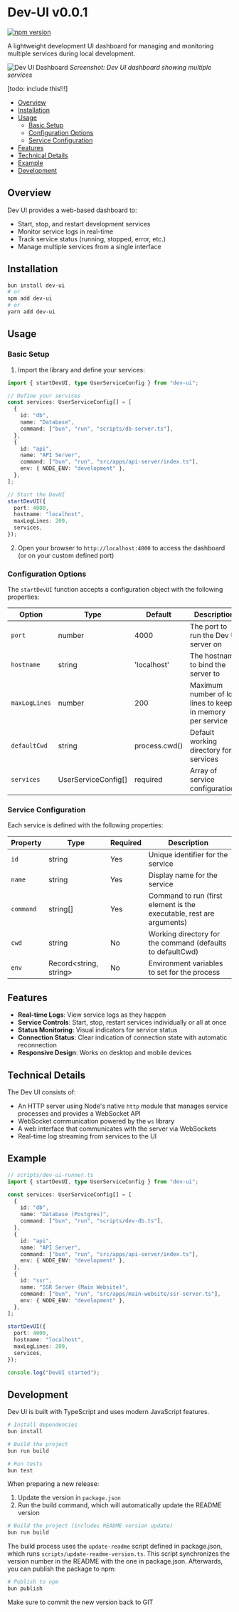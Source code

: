 # Dev-UI v0.0.1

[![npm version](https://badge.fury.io/js/dev-ui.svg)](https://badge.fury.io/js/dev-ui)

A lightweight development UI dashboard for managing and monitoring multiple services during local development.

![Dev UI Dashboard](https://via.placeholder.com/800x450?text=Dev+UI+Dashboard)
_Screenshot: Dev UI dashboard showing multiple services_

[todo: include this!!!]

<!-- toc -->

- [Overview](#overview)
- [Installation](#installation)
- [Usage](#usage)
  - [Basic Setup](#basic-setup)
  - [Configuration Options](#configuration-options)
  - [Service Configuration](#service-configuration)
- [Features](#features)
- [Technical Details](#technical-details)
- [Example](#example)
- [Development](#development)

<!-- tocstop -->

## Overview

Dev UI provides a web-based dashboard to:

- Start, stop, and restart development services
- Monitor service logs in real-time
- Track service status (running, stopped, error, etc.)
- Manage multiple services from a single interface

## Installation

```bash
bun install dev-ui
# or
npm add dev-ui
# or
yarn add dev-ui
```

## Usage

### Basic Setup

1. Import the library and define your services:

```typescript
import { startDevUI, type UserServiceConfig } from "dev-ui";

// Define your services
const services: UserServiceConfig[] = [
  {
    id: "db",
    name: "Database",
    command: ["bun", "run", "scripts/db-server.ts"],
  },
  {
    id: "api",
    name: "API Server",
    command: ["bun", "run", "src/apps/api-server/index.ts"],
    env: { NODE_ENV: "development" },
  },
];

// Start the DevUI
startDevUI({
  port: 4000,
  hostname: "localhost",
  maxLogLines: 200,
  services,
});
```

2. Open your browser to `http://localhost:4000` to access the dashboard (or on your custom defined port)

### Configuration Options

The `startDevUI` function accepts a configuration object with the following properties:

| Option        | Type                | Default       | Description                                               |
| ------------- | ------------------- | ------------- | --------------------------------------------------------- |
| `port`        | number              | 4000          | The port to run the Dev UI server on                      |
| `hostname`    | string              | 'localhost'   | The hostname to bind the server to                        |
| `maxLogLines` | number              | 200           | Maximum number of log lines to keep in memory per service |
| `defaultCwd`  | string              | process.cwd() | Default working directory for services                    |
| `services`    | UserServiceConfig[] | required      | Array of service configurations                           |

### Service Configuration

Each service is defined with the following properties:

| Property  | Type                   | Required | Description                                                          |
| --------- | ---------------------- | -------- | -------------------------------------------------------------------- |
| `id`      | string                 | Yes      | Unique identifier for the service                                    |
| `name`    | string                 | Yes      | Display name for the service                                         |
| `command` | string[]               | Yes      | Command to run (first element is the executable, rest are arguments) |
| `cwd`     | string                 | No       | Working directory for the command (defaults to defaultCwd)           |
| `env`     | Record<string, string> | No       | Environment variables to set for the process                         |

## Features

- **Real-time Logs**: View service logs as they happen
- **Service Controls**: Start, stop, restart services individually or all at once
- **Status Monitoring**: Visual indicators for service status
- **Connection Status**: Clear indication of connection state with automatic reconnection
- **Responsive Design**: Works on desktop and mobile devices

## Technical Details

The Dev UI consists of:

- An HTTP server using Node's native `http` module that manages service processes and provides a WebSocket API
- WebSocket communication powered by the `ws` library
- A web interface that communicates with the server via WebSockets
- Real-time log streaming from services to the UI

## Example

```typescript
// scripts/dev-ui-runner.ts
import { startDevUI, type UserServiceConfig } from "dev-ui";

const services: UserServiceConfig[] = [
  {
    id: "db",
    name: "Database (Postgres)",
    command: ["bun", "run", "scripts/dev-db.ts"],
  },
  {
    id: "api",
    name: "API Server",
    command: ["bun", "run", "src/apps/api-server/index.ts"],
    env: { NODE_ENV: "development" },
  },
  {
    id: "ssr",
    name: "SSR Server (Main Website)",
    command: ["bun", "run", "src/apps/main-website/ssr-server.ts"],
    env: { NODE_ENV: "development" },
  },
];

startDevUI({
  port: 4000,
  hostname: "localhost",
  maxLogLines: 200,
  services,
});

console.log("DevUI started");
```

## Development

Dev UI is built with TypeScript and uses modern JavaScript features.

```bash
# Install dependencies
bun install

# Build the project
bun run build

# Run tests
bun test
```

When preparing a new release:

1. Update the version in `package.json`
2. Run the build command, which will automatically update the README version

```bash
# Build the project (includes README version update)
bun run build
```

The build process uses the `update-readme` script defined in package.json, which runs `scripts/update-readme-version.ts`. This script synchronizes the version number in the README with the one in package.json. Afterwards, you can publish the package to npm:

```bash
# Publish to npm
bun publish
```

Make sure to commit the new version back to GIT
